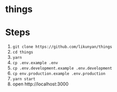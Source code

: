 # things

# Steps

1. `git clone https://github.com/likunyan/things`
2. `cd things`
3. `yarn`
4. `cp .env.example .env`
5. `cp .env.development.example .env.development`
6. `cp env.production.example .env.production`
7. `yarn start`
8. open http://localhost:3000
